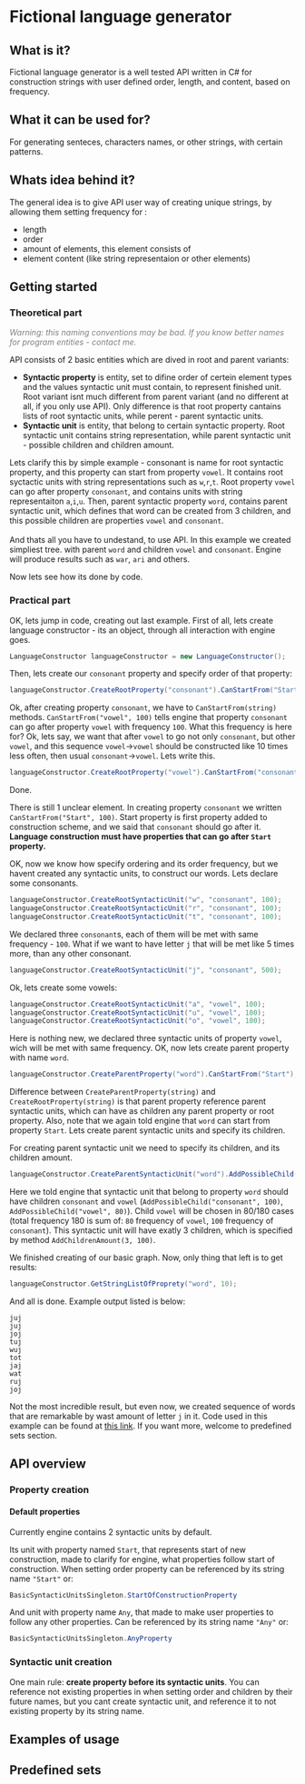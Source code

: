 # Fictional language generator
What is it?
------
Fictional language generator is a well tested API written in C# for construction strings with user defined order, length, and content, based on frequency.


What it can be used for?
------
For generating senteces, characters names, or other strings, with certain patterns.


Whats idea behind it?
------
The general idea is to give API user way of creating unique strings, by allowing them setting frequency for : 
<ul>
<li>length</li>
<li>order</li>
<li>amount of elements, this element consists of</li>
<li>element content (like string representaion or other elements)</li>
</ul>


Getting started
------
### Theoretical part
<i style="color:grey;">Warning: this naming conventions may be bad. If you know better names for program entities - contact me.</i>

API consists of 2 basic entities which are dived in root and parent variants:
<ul>
<li><b>Syntactic property</b> is entity, set to difine order of certein element types and the values syntactic unit must contain, to represent finished unit. Root variant isnt much different from parent variant (and no different at all, if you only use API). Only difference is that root property cantains lists of root syntactic units, while perent - parent syntactic units.</li>
<li><b>Syntactic unit</b> is entity, that belong to certain syntactic property. Root syntactic unit contains string representation, while parent syntactic unit - possible children and children amount.</li>
</ul>

Lets clarify this by simple example - consonant is name for root syntactic property, and this property can start from property `vowel`. It contains  root syctactic units with string representations such as `w`,`r`,`t`. Root property `vowel` can go after property `consonant`, and contains units with string representaiton `a`,`i`,`u`. Then, parent syntactic property `word`, contains parent syntactic unit, which defines that word can be created from 3 children, and this possible children are properties `vowel` and `consonant`.<br/>
<br/>
And thats all you have to undestand, to use API. In this example we created simpliest tree. with parent `word` and children `vowel` and `consonant`. Engine will produce results such as `war`, `ari` and others.

Now lets see how its done by code.

### Practical part


OK, lets jump in code, creating out last example. First of all, lets create language constructor - its an object, through all interaction with engine goes.
```csharp
LanguageConstructor languageConstructor = new LanguageConstructor();
```
Then, lets create our `consonant` property and specify order of that property:
```csharp
languageConstructor.CreateRootProperty("consonant").CanStartFrom("Start", 100).CanStartFrom("vowel", 100);
```
Ok, after creating  property `consonant`, we have to `CanStartFrom(string)` methods. `CanStartFrom("vowel", 100)` tells engine that property `consonant` can go after property `vowel` with frequency `100`. What this frequency is here for? Ok, lets say, we want that after `vowel` to go not only `consonant`, but other `vowel`, and this sequence `vowel`->`vowel` should be constructed like 10 times less often, then usual `consonant`->`vowel`. Lets write this.

```csharp
languageConstructor.CreateRootProperty("vowel").CanStartFrom("consonant", 100).CanStartFrom("vowel", 10);
```
Done.

There is still 1 unclear element. In creating property `consonant` we written `CanStartFrom("Start", 100)`. Start property is first property added to construction scheme, and we said that `consonant` should go after it. **Language construction must have properties that can go after `Start` property.**

OK, now we know how specify ordering and its order frequency, but we havent created any syntactic units, to construct our words. Lets declare some consonants.

`````csharp
languageConstructor.CreateRootSyntacticUnit("w", "consonant", 100);
languageConstructor.CreateRootSyntacticUnit("r", "consonant", 100);
languageConstructor.CreateRootSyntacticUnit("t", "consonant", 100);
`````
We declared three `consonant`s, each of them will be met with same frequency - `100`. What if we want to have letter `j` that will be met like 5 times more, than any other consonant.
`````csharp
languageConstructor.CreateRootSyntacticUnit("j", "consonant", 500);
`````
Ok, lets create some vowels:
`````csharp
languageConstructor.CreateRootSyntacticUnit("a", "vowel", 100);
languageConstructor.CreateRootSyntacticUnit("u", "vowel", 100);
languageConstructor.CreateRootSyntacticUnit("o", "vowel", 100);
`````
Here is nothing new, we declared three syntactic units of property `vowel`, wich will be met with same frequency. OK, now lets create parent property with name `word`.
`````csharp
languageConstructor.CreateParentProperty("word").CanStartFrom("Start");
`````
Difference between `CreateParentProperty(string)` and `CreateRootProperty(string)` is that parent property reference parent syntactic units, which can have as children any parent property or root property. Also, note that we again told engine that `word` can start from property `Start`. Lets create parent syntactic units and specify its children.

For creating parent syntactic unit we need to specify its children, and its children amount.
`````csharp
languageConstructor.CreateParentSyntacticUnit("word").AddPossibleChild("consonant", 100).AddPossibleChild("vowel", 80).AddChildrenAmount(3, 100);
`````
Here we told engine that syntactic unit that belong to property `word` should have children `consonant` and `vowel` (`AddPossibleChild("consonant", 100)`, `AddPossibleChild("vowel", 80)`). Child `vowel` will be chosen in 80/180 cases (total frequency 180 is sum of: `80` frequency of `vowel`, `100` frequency of `consonant`). This syntactic unit will have exatly 3 children, which is specified by method `AddChildrenAmount(3, 100)`. 

We finished creating of our basic graph. Now, only thing that left is to get results:
`````csharp
languageConstructor.GetStringListOfProprety("word", 10);
`````
And all is done. Example output listed is below:
```
juj
juj
joj
tuj
wuj
tot
jaj
wat
ruj
joj
```
Not the most incredible result, but even now, we created sequence of words that are remarkable by wast amount of letter `j` in it. Code used in this example can be found at <a href = "https://github.com/shinigamixas/Fictional-Language-Generator/blob/master/LanguageGenerator.UsageExamples/ReadMeExample.cs">this link</a>. If you want more, welcome to predefined sets section. 

API overview
------
### Property creation

#### Default properties
Currently engine contains 2 syntactic units by default. 

Its unit with property named `Start`, that represents start of new construction, made to clarify for engine, what properties follow start of construction. When setting order property can be referenced by its string name `"Start"` or: 
```csharp
BasicSyntacticUnitsSingleton.StartOfConstructionProperty
```

And unit with property name `Any`, that made to make user properties to follow any other properties. Can be referenced by its string name `"Any"` or: 
```csharp
BasicSyntacticUnitsSingleton.AnyProperty
```

### Syntactic unit creation
One main rule: **create property before its syntactic units**. You can reference not existing properties in when setting order and children by their future names, but you cant create syntactic unit, and reference it to not existing property by its string name.


Examples of usage
------
Predefined sets
------
